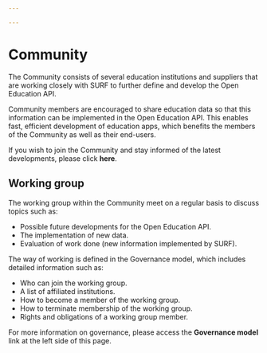 ```yaml
---

---
```

# Community

The Community consists of several education institutions and suppliers that are working closely with SURF to further define and develop the Open Education API.

Community members are encouraged to share education data so that this information can be implemented in the Open Education API. This enables fast, efficient development of education apps, which benefits the members of the Community as well as their end-users.

If you wish to join the Community and stay informed of the latest developments, please click **here**.

## Working group

The working group within the Community meet on a regular basis to discuss topics such as:

* Possible future developments for the Open Education API.
* The implementation of new data.
* Evaluation of work done (new information implemented by SURF).

The way of working is defined in the Governance model, which includes detailed information such as:

* Who can join the working group.
* A list of affiliated institutions.
* How to become a member of the working group.
* How to terminate membership of the working group.
* Rights and obligations of a working group member.

For more information on governance, please access the **Governance model** link at the left side of this page.